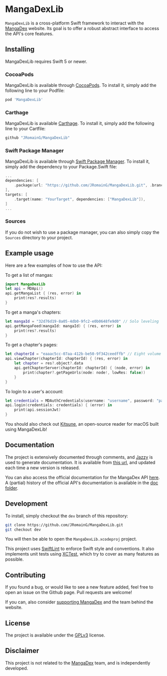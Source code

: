 # MangaDexLib

`MangaDexLib` is a cross-platform Swift framework to interact with the [MangaDex](https://mangadex.org) website. Its goal is to offer a robust abstract interface to access the API's core features.

## Installing

MangaDexLib requires Swift 5 or newer.

### CocoaPods

MangaDexLib is available through [CocoaPods](http://cocoapods.org). To install it, simply add the following line to your Podfile:

```ruby
pod 'MangaDexLib'
```

### Carthage

MangaDexLib is available [Carthage](https://github.com/Carthage/Carthage). To install it, simply add the following line to your Cartfile:

```ruby
github "JRomainG/MangaDexLib"
```

### Swift Package Manager

MangaDexLib is available through [Swift Package Manager](https://github.com/apple/swift-package-manager). To install it, simply add the dependency to your Package.Swift file:

```swift
...
dependencies: [
    .package(url: "https://github.com/JRomainG/MangaDexLib.git", .branch("master")),
],
targets: [
    .target(name: "YourTarget", dependencies: ["MangaDexLib"]),
]
...
```

### Sources

If you do not wish to use a package manager, you can also simply copy the `Sources` directory to your project.

## Example usage

Here are a few examples of how to use the API:

To get a list of mangas:

```swift
import MangaDexLib
let api = MDApi()
api.getMangaList { (res, error) in
    print(res?.results)
}
```

To get a manga's chapters:

```swift
let mangaId = "32d76d19-8a05-4db0-9fc2-e0b0648fe9d0" // Solo leveling
api.getMangaFeed(mangaId: mangaId) { (res, error) in
    print(res?.results)
}
```

To get a chapter's pages:

```swift
let chapterId = "eaaac5cc-07aa-412b-be50-9f342ceedffb" // Eight volume 4 chapter 37.6 (en)
api.viewChapter(chapterId: chapterId) { (res, error) in
    let chapter = res?.object?.data
    api.getChapterServer(chapterId: chapterId) { (node, error) in
        print(chapter?.getPageUrls(node: node!, lowRes: false))
    }
}
```

To login to a user's account:

```swift
let credentials = MDAuthCredentials(username: "username", password: "password")
api.login(credentials: credentials) { (error) in
    print(api.sessionJwt)
}
```

You should also check out [Kitsune](https://github.com/JRomainG/Kitsune-macOS), an open-source reader for macOS built using MangaDexLib!

## Documentation

The project is extensively documented through comments, and [Jazzy](https://github.com/realm/jazzy) is used to generate documentation. It is available from [this url](https://jean-romain.com/MangaDexLib), and updated each time a new version is released.

You can also access the official documentation for the MangaDex API [here](https://api.mangadex.org/docs.html). A (partial) history of the official API's documentation is available in the [doc folder](doc).

## Development

To install, simply checkout the `dev` branch of this repository:

```bash
git clone https://github.com/JRomainG/MangaDexLib.git
git checkout dev
```

You will then be able to open the `MangaDexLib.xcodeproj` project.

This project uses [SwiftLint](https://github.com/realm/SwiftLint) to enforce Swift style and conventions. It also implements unit tests using [XCTest](https://developer.apple.com/documentation/xctest), which try to cover as many features as possible.

## Contributing

If you found a bug, or would like to see a new feature added, feel free to open an issue on the Github page. Pull requests are welcome!

If you can, also consider [supporting MangaDex](https://mangadex.org/support) and the team behind the website.

## License

The project is available under the [GPLv3](https://www.gnu.org/licenses/gpl-3.0.en.html) license.

## Disclaimer

This project is not related to the [MangaDex](https://mangadex.org) team, and is independently developed.

